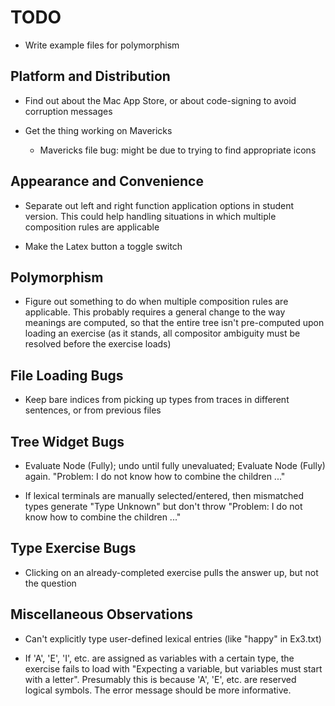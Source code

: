 TODO
====

* Write example files for polymorphism



Platform and Distribution
-------------------------

* Find out about the Mac App Store, or about code-signing to avoid corruption
  messages

* Get the thing working on Mavericks
    + Mavericks file bug: might be due to trying to find appropriate icons



Appearance and Convenience
--------------------------

* Separate out left and right function application options in student version.
  This could help handling situations in which multiple composition rules are
  applicable

* Make the Latex button a toggle switch


Polymorphism
------------

* Figure out something to do when multiple composition rules are applicable.
  This probably requires a general change to the way meanings are computed,
  so that the entire tree isn't pre-computed upon loading an exercise (as it
  stands, all compositor ambiguity must be resolved before the exercise loads)


File Loading Bugs
-----------------

* Keep bare indices from picking up types from traces in different sentences,
  or from previous files


Tree Widget Bugs
----------------

* Evaluate Node (Fully); undo until fully unevaluated; Evaluate Node (Fully)
  again. "Problem: I do not know how to combine the children ..."

* If lexical terminals are manually selected/entered, then mismatched types
  generate "Type Unknown" but don't throw "Problem: I do not know how to
  combine the children ..."


Type Exercise Bugs
------------------

* Clicking on an already-completed exercise pulls the answer up, but not the
  question


Miscellaneous Observations
--------------------------

* Can't explicitly type user-defined lexical entries (like "happy" in Ex3.txt)

* If 'A', 'E', 'I', etc. are assigned as variables with a certain type, the
  exercise fails to load with "Expecting a variable, but variables must start
  with a letter". Presumably this is because 'A', 'E', etc. are reserved logical
  symbols. The error message should be more informative.

